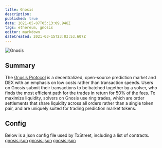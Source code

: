 ```yaml
---
title: Gnosis
description:
published: true
date: 2021-05-07T05:13:09.948Z
tags: ethereum, gnosis
editor: markdown
dateCreated: 2021-03-15T23:03:53.607Z
---
```


![Gnosis](https://txstreet.com/static/img/singles/house_logos/gnosis.png)

## Summary

The [Gnosis Protocol](https://gnosis.io/) is a decentralized, open-source prediction market and DEX with an emphasis on low costs rather than transaction speeds. Users on Gnosis submit their transactions to be batched together by a solver, who finds the most efficient path for the trades in return for 50% of the fees. To maximize liquidity, solvers on Gnosis use ring trades, which are order settlements that share liquidity across all orders rather than a single token pair, and are uniquely suited for trading prediction market tokens.

## Config

Below is a json config file used by TxStreet, including a list of contracts. [gnosis.json](/ethereum/houses/gnosis.json) [gnosis.json](/ethereum/houses/gnosis.json) [gnosis.json](/ethereum/houses/gnosis.json)
